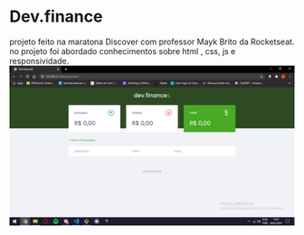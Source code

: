 # Dev.finance
projeto feito na maratona Discover com professor Mayk Brito da Rocketseat.
no projeto foi abordado conhecimentos sobre html , css, js e responsividade.
![imagen do aplicativo](https://github.com/gfg3019/dev.finance/blob/main/assets/image-dev-finance.png)
